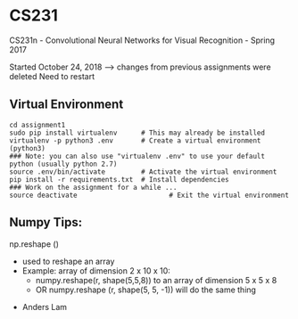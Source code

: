 # CS231
CS231n - Convolutional Neural Networks for Visual Recognition - Spring 2017

Started October 24, 2018 --> changes from previous assignments were deleted
Need to restart

## Virtual Environment <br/>

```
cd assignment1
sudo pip install virtualenv      # This may already be installed
virtualenv -p python3 .env       # Create a virtual environment (python3)
### Note: you can also use "virtualenv .env" to use your default python (usually python 2.7)
source .env/bin/activate         # Activate the virtual environment
pip install -r requirements.txt  # Install dependencies
### Work on the assignment for a while ...
source deactivate                       # Exit the virtual environment 
```

## Numpy Tips:
np.reshape ()
* used to reshape an array
* Example: array of dimension 2 x 10 x 10:
  * numpy.reshape(r, shape(5,5,8)) to an array of dimension 5 x 5 x 8
  * OR numpy.reshape (r, shape(5, 5, -1)) will do the same thing

- Anders Lam
